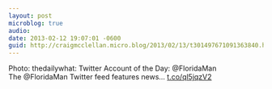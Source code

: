 ```yaml
---
layout: post
microblog: true
audio: 
date: 2013-02-12 19:07:01 -0600
guid: http://craigmcclellan.micro.blog/2013/02/13/t301497671091363840.html
---
```

Photo: thedailywhat: Twitter Account of the Day: @FloridaMan The @FloridaMan Twitter feed features news... [t.co/ql5jqzV2](http://t.co/ql5jqzV2)
